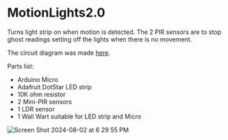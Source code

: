 # MotionLights2.0
 Turns light strip on when motion is detected. The 2 PIR sensors are to stop ghost readings setting off the lights when there is no movement.

The circuit diagram was made [here](https://www.circuito.io/). 

Parts list:
- Arduino Micro
- Adafruit DotStar LED strip
- 10K ohm resistor
- 2 Mini-PIR sensors
- 1 LDR sensor
- 1 Wall Wart suitable for LED strip and Micro
 
![Screen Shot 2024-08-02 at 6 29 55 PM](https://github.com/user-attachments/assets/55afa89c-cc2c-4398-8481-288c08b30851)
